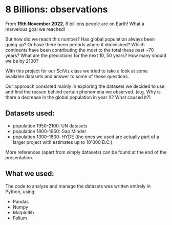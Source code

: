 # 8 Billions: observations
From **15th November 2022**, 8 billions people are on Earth! What a marvelous goal we reached!

But how did we reach this number? Has global population always been going up? Or have there been periods where it diminished?
Which continents have been contributing the most to the total these past ~70 years?
What are the predictions for the next 10, 50 years? How many should we be by 2100?

With this project for our SciViz class we tried to take a look at some available datasets and answer to some of these questions.

Our approach consisted mainly in exploring the datasets we decided to use and find the reason behind certain phenomena we observed.
(e.g. Why is there a decrease in the global population in year X? What caused it?)

## Datasets used:
- population 1950-2100: UN datasets
- population 1800-1950: Gap Minder
- population 1300-1800: HYDE (the ones we used are actually part of a larger project with estimates up to 10'000 B.C.)

More references (apart from simply datasets) can be found at the end of the presentation.

## What we used:
The code to analyze and manage the datasets was written entirely in Python, using:
- Pandas
- Numpy
- Matplotlib
- Folium
 
